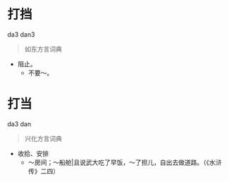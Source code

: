 # 打挡
da3 dan3
> 如东方言词典
- 阻止。
  - 不要～。

# 打当
da3 dan
> 兴化方言词典
- 收拾、安排
  - ～房间；～船舱|且说武大吃了早饭，～了担儿，自出去做道路。（《水浒传》二四）
